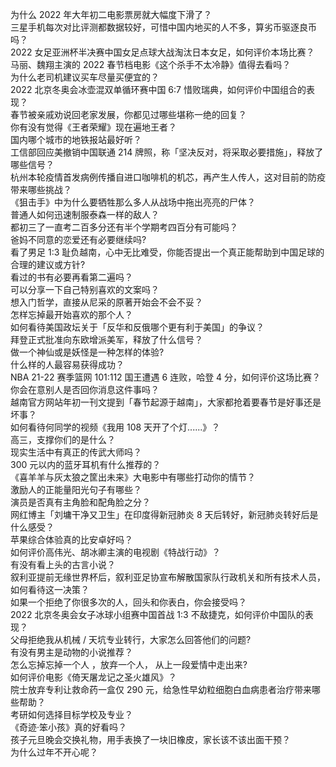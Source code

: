 为什么 2022 年大年初二电影票房就大幅度下滑了？  
三星手机每次对比评测都数据较好，可惜中国内地买的人不多，算劣币驱逐良币吗？  
2022 女足亚洲杯半决赛中国女足点球大战淘汰日本女足，如何评价本场比赛？  
马丽、魏翔主演的 2022 春节档电影《这个杀手不太冷静》值得去看吗？  
为什么老司机建议买车尽量买便宜的？  
2022 北京冬奥会冰壶混双单循环赛中国 6:7 惜败瑞典，如何评价中国组合的表现？  
春节被亲戚劝说回老家发展，你都见过哪些堪称一绝的回复？  
你有没有觉得《王者荣耀》现在遍地王者？  
国内哪个城市的地铁报站最好听？  
工信部回应美撤销中国联通 214 牌照，称「坚决反对，将采取必要措施」，释放了哪些信号？  
杭州本轮疫情首发病例传播自进口咖啡机的机芯，再产生人传人，这对目前的防疫带来哪些挑战？  
《狙击手》中为什么要牺牲那么多人从战场中拖出亮亮的尸体？  
普通人如何迅速制服泰森一样的敌人？  
都初三了一直考二百多分还有半个学期考四百分有可能吗？  
爸妈不同意的恋爱还有必要继续吗?  
看了男足 1:3 耻负越南，心中无比难受，你能否提出一个真正能帮助到中国足球的合理的建议或方针?  
看过的书有必要再看第二遍吗？  
可以分享一下自己特别喜欢的文案吗？  
想入门哲学，直接从尼采的原著开始会不会不妥？  
怎样忘掉最开始喜欢的那个人？  
如何看待美国政坛关于「反华和反俄哪个更有利于美国」的争议？  
拜登正式批准向东欧增派美军，释放了什么信号？  
做一个神仙或是妖怪是一种怎样的体验?  
什么样的人最容易获得成功？  
NBA 21-22 赛季篮网 101:112 国王遭遇 6 连败，哈登 4 分，如何评价这场比赛？  
你会在意别人是否回你消息这件事吗？  
越南官方网站年初一刊文提到「春节起源于越南」，大家都抢着要春节是好事还是坏事？  
如何看待何同学的视频《我用 108 天开了个灯......》？  
高三，支撑你们的是什么？  
现实生活中有真正的传武大师吗？  
300 元以内的蓝牙耳机有什么推荐的？  
《喜羊羊与灰太狼之筐出未来》大电影中有哪些打动你的情节？  
激励人的正能量阳光句子有哪些？  
演员是否真有主角脸和配角脸之分？  
网红博主「刘墉干净又卫生」在印度得新冠肺炎 8 天后转好，新冠肺炎转好后是什么感受？  
苹果综合体验真的比安卓好吗？  
如何评价高伟光、胡冰卿主演的电视剧《特战行动》？  
有没有看上头的古言小说？  
叙利亚提前无缘世界杯后，叙利亚足协宣布解散国家队行政机关和所有技术人员，如何看待这一决策？  
如果一个拒绝了你很多次的人，回头和你表白，你会接受吗？  
2022 北京冬奥会女子冰球小组赛中国首战 1:3 不敌捷克，如何评价中国队的表现？  
父母拒绝我从机械 / 天坑专业转行，大家怎么回答他们的问题?  
有没有男主是动物的小说推荐？  
怎么忘掉忘掉一个人 ，放弃一个人， 从上一段爱情中走出来?  
如何评价电影《倚天屠龙记之圣火雄风》？  
院士放弃专利让救命药一盒仅 290 元，给急性早幼粒细胞白血病患者治疗带来哪些帮助？  
考研如何选择目标学校及专业？  
《奇迹·笨小孩》真的好看吗？  
孩子元旦晚会交换礼物，用手表换了一块旧橡皮，家长该不该出面干预？  
为什么过年不开心呢？  
